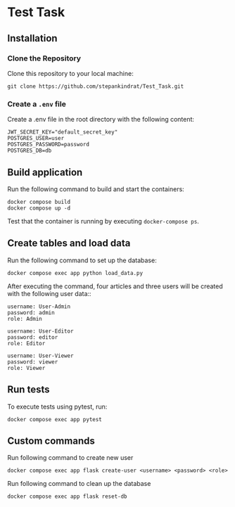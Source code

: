 # Test Task

## Installation
### Clone the Repository
Clone this repository to your local machine:
```commandline
git clone https://github.com/stepankindrat/Test_Task.git
```
### Create a `.env` file
Create a .env file in the root directory with the following content:
```
JWT_SECRET_KEY="default_secret_key"
POSTGRES_USER=user
POSTGRES_PASSWORD=password
POSTGRES_DB=db
```
## Build application
Run the following command to build and start the containers:
```commandline
docker compose build 
docker compose up -d
```
Test that the container is running by executing `docker-compose ps`.

## Create tables and load data
Run the following command to set up the database:
```commandline
docker compose exec app python load_data.py
```
After executing the command, four articles and three users will be created with the following user data::
```commandline
username: User-Admin
password: admin
role: Admin

username: User-Editor
password: editor
role: Editor

username: User-Viewer
password: viewer
role: Viewer
```

## Run tests
To execute tests using pytest, run:
```commandline
docker compose exec app pytest
```

## Custom commands
Run following command to create new user
```commandline
docker compose exec app flask create-user <username> <password> <role>
```
Run following command to clean up the database
```commandline
docker compose exec app flask reset-db
```

